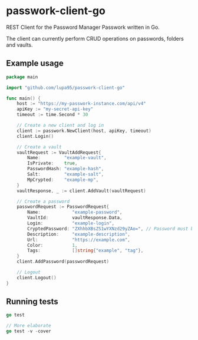 # passwork-client-go
REST Client for the Password Manager Passwork written in Go.

The client can currently perform CRUD operations on passwords, folders and vaults.

## Example usage

```go
package main

import "github.com/lupa95/passwork-client-go"

func main() {
	host := "https://my-passwork-instance.com/api/v4"
	apiKey := "my-secret-api-key"
	timeout := time.Second * 30

	// Create a new client and log in
	client := passwork.NewClient(host, apiKey, timeout)
	client.Login()

	// Create a vault
	vaultRequest := VaultAddRequest{
		Name:         "example-vault",
		IsPrivate:    true,
		PasswordHash: "example-hash",
		Salt:         "example-salt",
		MpCrypted:    "example-mp",
	}
	vaultResponse, _ := client.AddVault(vaultRequest)

	// Create a password
	passwordRequest := PasswordRequest{
		Name:            "example-password",
		VaultId:         vaultResponse.Data,
		Login:           "example-login",
		CryptedPassword: "ZXhhbXBsZS1wYXNzd29yZAo=", // Password must be base64 encoded
		Description:     "example-description",
		Url:             "https://example.com",
		Color:           1,
		Tags:            []string{"example", "tag"},
	}
	client.AddPassword(passwordRequest)

	// Logout
	client.Logout()
}

```

## Running tests

```go
go test

// More elaborate
go test -v -cover

```